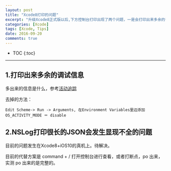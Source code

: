 ```yaml
---
layout: post
title: "Xcode8打印的问题"
excerpt: "升级Xcode8正式版以后,下方控制台打印出现了两个问题，一是会打印出来多余的调试信息，二是NSLog打印很长的JSON会发生显现不全的问题"
categories: [Xcode]
tags: [Xcode, Tips]
date: 2016-09-20
comments: true
---
```


* TOC
{:toc}
---

## 1.打印出来多余的调试信息

多出来的信息是什么，参考[活动追踪](https://objccn.io/issue-19-5/)

去掉的方法：

`Edit Scheme-> Run -> Arguments, 在Environment Variables里边添加 OS_ACTIVITY_MODE ＝ disable`

## 2.NSLog打印很长的JSON会发生显现不全的问题

目前的问题发生在Xcode8+iOS10的真机上。待解决。

目前的代替方案是 command + /  打开控制台进行查看，或者打断点，po 出来，实测 po 出来的是完整的。
